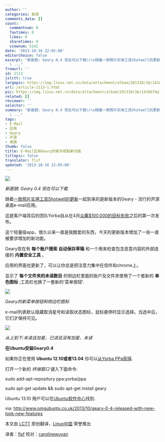 ```yaml
---
author: ''
categories: 新闻
comments_data: []
count:
  commentnum: 0
  favtimes: 0
  likes: 0
  sharetimes: 0
  viewnum: 5242
date: '2013-10-16 22:05:00'
editorchoice: false
excerpt: "新面貌: Geary 0.4 现在可以下载\r\n随着一款照片实用工具Shotwell的更新一起到来的是新版本的Geary - 流行的开源桌面e-mail应用。\r\n这是客户端背后的团队Yorba自从在4月众筹$100,000的目标失败之后的第一次发布。\r\n这个
  \ ..."
fromurl: ''
id: 2113
islctt: true
largepic: https://img.linux.net.cn/data/attachment/album/201310/16/1418074qllosks2ylwljnl.png
url: /article-2113-1.html
pic: https://img.linux.net.cn/data/attachment/album/201310/16/1418074qllosks2ylwljnl.png.thumb.jpg
related: []
reviewer: ''
selector: ''
summary: "新面貌: Geary 0.4 现在可以下载\r\n随着一款照片实用工具Shotwell的更新一起到来的是新版本的Geary - 流行的开源桌面e-mail应用。\r\n这是客户端背后的团队Yorba自从在4月众筹$100,000的目标失败之后的第一次发布。\r\n这个
  \ ..."
tags:
- E-Mail
- 应用
- Geary
- 开源
- 桌面
thumb: false
title: E-Mail应用Geary的新外观和新功能
titlepic: false
translator: flsf
updated: '2013-10-16 22:05:00'
---
```


![](https://img.linux.net.cn/data/attachment/album/201310/16/1418074qllosks2ylwljnl.png)


*新面貌: Geary 0.4 现在可以下载*


随着[一款照片实用工具Shotwell的更新](http://www.omgubuntu.co.uk/2013/10/shotwell-0-15-released-fixes-improvements)一起到来的是新版本的Geary - 流行的开源桌面e-mail应用。


这是客户端背后的团队Yorba自从在4月[众筹$100,000的目标失败](http://www.omgubuntu.co.uk/2013/04/geary-fundraiser-fails-at-half-way-mark)之后的第一次发布。


这个轻量级app，很久以来一直是我酷爱的东西，今天的更新版本增加了一些一直被要求增加的新功能。


Geary现在有 **每个账户搜索** **自动保存草稿** 和一个用来检查包含恶意内容的外部连接的 **内置安全工具** 。


应用的界面也更新了，可以让你总是把注意力集中在信件和chrome上。


显示了 **每个文件夹的未读数目** 的侧边栏里面的账户及文件夹使用了一个套新的 **单色图标** ;工具栏也换了一套新的'菜单按钮'.


![](https://img.linux.net.cn/data/attachment/album/201310/16/141809pfqtf774fcqzz4ff.png) 


*Geary的新菜单按钮和侧边栏图标*


e-mail列表默认隐藏取消星号和读取状态图标，鼠标悬停时显示选择。当选中后，它们才保持可见。


 ![](https://img.linux.net.cn/data/attachment/album/201310/16/141810g1xilv8sb58a8kvz.png)


*从上到下:未读且加星、已读且没有加星、未读*


**在Ubuntu安装Geary0.4**


如果你正在使用 **Ubuntu 12.10或者13.04** 你可以[从Yorba PPa获得](https://launchpad.net/%7Eyorba/+archive/ppa).


打开一个新的 *终端窗口* 键入下面命令:


sudo add-apt-repository ppa:yorba/ppa


sudo apt-get update && sudo apt-get install geary


 


Ubuntu 13.10 用户可以在[Ubuntu软件中心](apt://geary)找到.


 


via: <http://www.omgubuntu.co.uk/2013/10/geary-0-4-released-with-new-look-new-features>


本文由 [LCTT](https://github.com/LCTT/TranslateProject) 原创翻译，[Linux中国](http://linux.cn/portal.php) 荣誉推出


译者：[flsf](https://github.com/flsf) 校对：[carolinewuyan](http://github.com/carolinewuyan)
